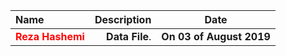 | Name | Description | Date
| :- |-------------: | :-:
|<font color=red>__Reza Hashemi__</font>| __Data File__.  | __On 03 of August 2019__
